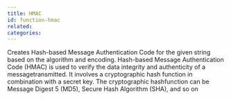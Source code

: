 ```yaml
---
title: HMAC
id: function-hmac
related:
categories:
---
```


Creates Hash-based Message Authentication Code for the given string based on the algorithm and encoding. 
		Hash-based Message Authentication Code (HMAC) is used to verify the data integrity and authenticity of a messagetransmitted. 
		It involves a cryptographic hash function in combination with a secret key. 
		The cryptographic hashfunction can be Message Digest 5 (MD5), Secure Hash Algorithm (SHA), and so on